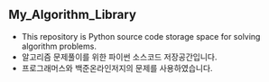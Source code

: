 ##  My_Algorithm_Library
* This repository is Python source code storage space for solving algorithm problems.
* 알고리즘 문제풀이를 위한 파이썬 소스코드 저장공간입니다.
* 프로그래머스와 백준온라인저지의 문제를 사용하였습니다.
